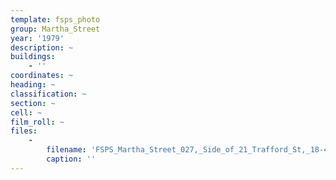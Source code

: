 ```yaml
---
template: fsps_photo
group: Martha_Street
year: '1979'
description: ~
buildings:
    - ''
coordinates: ~
heading: ~
classification: ~
section: ~
cell: ~
film_roll: ~
files:
    -
        filename: 'FSPS_Martha_Street_027,_Side_of_21_Trafford_St,_18-4-C,_1979.png'
        caption: ''
---
```

